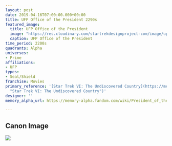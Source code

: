 ```yaml
---
layout: post
date: 2019-04-16T07:00:00.000+00:00
title: UFP Office of the President 2290s
featured_image:
  title: UFP Office of the President
  image: "https://res.cloudinary.com/startrekdesignproject-com/image/upload/v1555448529/UFPOfficeOfThePresident2290s.png"
  caption: UFP Office of the President
time_period: 2200s
quadrants: Alpha
universes:
- Prime
affiliations:
- UFP
types:
- Seal/Shield
franchise: Movies
primary_reference: '[Star Trek VI: The Undiscovered Country](https://memory-alpha.fandom.com/wiki/Star_Trek_VI:_The_Undiscovered_Country
  "Star Trek VI: The Undiscovered Country")'
designer: ''
memory_alpha_url: https://memory-alpha.fandom.com/wiki/President_of_the_United_Federation_of_Planets

---
```

## Canon Image

![](https://res.cloudinary.com/startrekdesignproject-com/image/upload/v1555448481/UFPOfficeOfThePresident2290s1.jpg)
